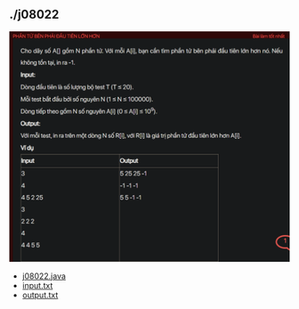 ## ./j08022
![alt text](image.png)

- [j08022.java](j08022.java)
- [input.txt](input.txt)
- [output.txt](output.txt)
